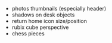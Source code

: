 - photos thumbnails (especially header)
- shadows on desk objects
- return home icon size/position
- rubix cube perspective
- chess pieces
